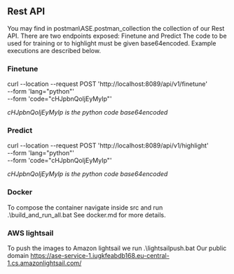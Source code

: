 ## Rest API 

You may find in postman\ASE.postman_collection the collection of our Rest API. 
There are two endpoints exposed: Finetune and Predict
The code to be used for training or to highlight must be given base64encoded. 
Example executions are described below. 

### Finetune
curl --location --request POST 'http://localhost:8089/api/v1/finetune' \
--form 'lang="python"' \
--form 'code="cHJpbnQoIjEyMyIp"'

*cHJpbnQoIjEyMyIp is the python code base64encoded*
### Predict
curl --location --request POST 'http://localhost:8089/api/v1/highlight' \
--form 'lang="python"' \
--form 'code="cHJpbnQoIjEyMyIp"'

*cHJpbnQoIjEyMyIp is the python code base64encoded*


### Docker
To compose the container navigate inside src and run .\build_and_run_all.bat
See docker.md for more details.

### AWS lightsail
To push the images to Amazon lightsail we run .\lightsailpush.bat
Our public domain https://ase-service-1.iugkfeabdb168.eu-central-1.cs.amazonlightsail.com/
